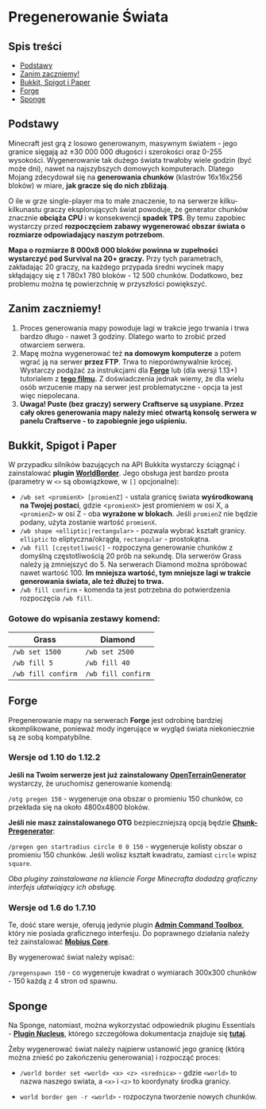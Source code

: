 Pregenerowanie Świata
=====================

Spis treści
-----------

* [Podstawy](#podstawy)
* [Zanim zaczniemy!](#zanim)
* [Bukkit, Spigot i Paper](#bukkit)
* [Forge](#forge)
* [Sponge](#sponge)

<a name="podstawy"><h2>Podstawy</h2></a>

Minecraft jest grą z losowo generowanym, masywnym światem - jego granice sięgają aż ±30 000 000 długości i szerokości oraz 0-255 wysokości. Wygenerowanie tak dużego świata trwałoby wiele godzin (być może dni), nawet na najszybszych domowych komputerach. Dlatego Mojang zdecydował się na **generowania chunków** (klastrów 16x16x256 bloków) w miare, **jak gracze się do nich zbliżają**.

O ile w grze single-player ma to małe znaczenie, to na serwerze kilku-kilkunastu graczy eksplorujących świat powoduje, że generator chunków znacznie **obciąża CPU** i w konsekwencji **spadek TPS**. By temu zapobiec wystarczy przed **rozpoczęciem zabawy wygenerować obszar świata o rozmiarze odpowiadający naszym potrzebom**.

**Mapa o rozmiarze 8 000x8 000 bloków powinna w zupełności wystarczyć pod Survival na 20+ graczy.** Przy tych parametrach, zakładając 20 graczy, na każdego przypada średni wycinek mapy skłądający się z 1 780x1 780 bloków - 12 500 chunków. Dodatkowo, bez problemu można tę powierzchnię w przyszłości powiększyć.

<a name="zanim"><h2>Zanim zaczniemy!</h2></a>

1. Proces generowania mapy powoduje lagi w trakcie jego trwania i trwa bardzo długo - nawet 3 godziny. Dlatego warto to zrobić przed otwarciem serwera.
2. Mapę można wygenerować też **na domowym komputerze** a potem wgrać ją na serwer **przez FTP**. Trwa to nieporównywalnie krócej. Wystarczy podążać za instrukcjami dla **[Forge](#forge)** lub (dla wersji 1.13+) tutorialem z **[tego filmu](https://www.youtube.com/watch?v=5yRnGpcIoS8).** Z doświadczenia jednak wiemy, że dla wielu osób wrzucenie mapy na serwer jest problematyczne - opcja ta jest więc niepolecana.
3. **Uwaga! Puste (bez graczy) serwery Craftserve są usypiane. Przez cały okres generowania mapy należy mieć otwartą konsolę serwera w panelu Craftserve - to zapobiegnie jego uśpieniu.**

<a name="bukkit"><h2>Bukkit, Spigot i Paper</h2></a>

W przypadku silników bazujących na API Bukkita wystarczy ściągnąć i zainstalować **plugin [WorldBorder](https://www.spigotmc.org/resources/worldborder.60905/)**. Jego obsługa jest bardzo prosta (parametry w `<>` są obowiązkowe, w `[]` opcjonalne):

* `/wb set <promienX> [promienZ]` - ustala granicę świata **wyśrodkowaną na Twojej postaci**, gdzie <`promienX`> jest promieniem w osi X, a `<promienZ>` w osi Z - oba **wyrażone w blokach**. Jeśli `promienZ` nie będzie podany, użyta zostanie wartość `promienX`.
* `/wb shape <elliptic|rectangular>` - pozwala wybrać kształt granicy. `elliptic` to eliptyczna/okrągła, `rectangular` - prostokątna.
* `/wb fill [częstotliwość]` - rozpoczyna generowanie chunków z domyślną częstotliwością 20 prób na sekundę. Dla serwerów Grass należy ją zmniejszyć do 5. Na serwerach Diamond można spróbować nawet wartość 100. **Im mniejsza wartość, tym mniejsze lagi w trakcie generowania świata, ale też dłużej to trwa.**
* `/wb fill confirm` - komenda ta jest potrzebna do potwierdzenia rozpoczęcia `/wb fill`.

### Gotowe do wpisania zestawy komend:


| Grass              | Diamond             |
|--------------------|---------------------|
|`/wb set 1500`      |`/wb set 2500`       |
|`/wb fill 5 `       |`/wb fill 40`       |
|`/wb fill confirm`  |`/wb fill confirm`   |

<a name="forge"><h2>Forge</h2></a>

Pregenerowanie mapy na serwerach **Forge** jest odrobinę bardziej skomplikowane, ponieważ mody ingerujące w wygląd świata niekoniecznie są ze sobą kompatybilne.

### Wersje od 1.10 do 1.12.2

**Jeśli na Twoim serwerze jest już zainstalowany [OpenTerrainGenerator](https://www.curseforge.com/minecraft/mc-mods/open-terrain-generator)** wystarczy, że uruchomisz generowanie komendą: 

`/otg pregen 150` - wygeneruje ona obszar o promieniu 150 chunków, co przekłada się na około 4800x4800 bloków.


**Jeśli nie masz zainstalowanego OTG** bezpieczniejszą opcją będzie [**Chunk-Pregenerator**](https://www.curseforge.com/minecraft/mc-mods/chunkpregenerator):

`/pregen gen startradius circle 0 0 150` - wygeneruje kolisty obszar o promieniu 150 chunków. Jeśli wolisz kształt kwadratu, zamiast `circle` wpisz `square`.

*Oba pluginy zainstalowane na kliencie Forge Minecrafta dodadzą graficzny interfejs ułatwiający ich obsługę.*

### Wersje od 1.6 do 1.7.10

Te, dość stare wersje, oferują jedynie plugin **[Admin Command Toolbox](https://www.curseforge.com/minecraft/mc-mods/admin-commands-toolbox)**, który nie posiada graficznego interfesju. Do poprawnego działania należy też zainstalować **[Mobius Core](https://www.curseforge.com/minecraft/mc-mods/mobiuscore)**.

By wygenerować świat należy wpisać:

`/pregenspawn 150` - co wygeneruje kwadrat o wymiarach 300x300 chunków - 150 każdą z 4 stron od spawnu.

<a name="sponge"><h2>Sponge</h2></a>

Na Sponge, natomiast, można wykorzystać odpowiednik pluginu Essentials - **[Plugin Nucleus](https://ore.spongepowered.org/Nucleus/Nucleus)**, którego szczegółowa dokumentacja znajduje się **[tutaj](https://nucleuspowered.org/)**.

Żeby wygenerować świat należy najpierw ustanowić jego granicę (którą można znieść po zakończeniu generowania) i rozpocząć proces:

* `/world border set <world> <x> <z> <srednica>` - gdzie `<world>` to nazwa naszego swiata, a `<x>` i `<z>` to koordynaty środka granicy.

* `world border gen -r <world>` - rozpoczyna tworzenie nowych chunków.
